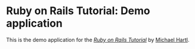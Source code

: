 # Ruby on Rails Tutorial: Demo application

This is the demo application for the
[*Ruby on Rails Tutorial*](http://railstutorial.org/)
by [Michael Hartl](http://michaelhartl.com/).
